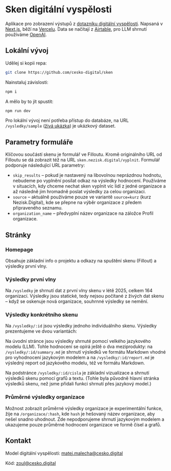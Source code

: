 # Sken digitální vyspělosti

Aplikace pro zobrazení výstupů z [dotazníku digitální vyspělosti](https://sken.nezisk.digital/). Napsaná v [Next.js](https://nextjs.org), běží na [Vercelu](https://vercel.com). Data se načítají z [Airtable](https://airtable.com), pro LLM shrnutí používáme [OpenAI](https://openai.com).

## Lokální vývoj

Udělej si kopii repa:

```bash
git clone https://github.com/cesko-digital/sken
```

Nainstaluj závislosti:

```bash
npm i
```

A mělo by to jít spustit:

```bash
npm run dev
```

Pro lokální vývoj není potřeba přístup do databáze, na URL `/vysledky/sample` ([živá ukázka](https://sken.nezisk.digital/vysledky/sample)) je ukázkový dataset.

## Parametry formuláře

Klíčovou součástí skenu je formulář ve Filloutu. Kromě originálního URL od Filloutu se dá zobrazit též na URL `sken.nezisk.digital/vyplnit`. Formulář podporuje následující URL parametry:

- `skip_results` – pokud je nastavený na libovolnou neprázdnou hodnotu, nebudeme po vyplnění posílat odkaz na výsledky hodnocení. Používáme v situacích, kdy chceme nechat sken vyplnit víc lidí z jedné organizace a až následně jim hromadně poslat výsledky za celou organizaci.
- `source` – aktuálně používáme pouze ve variantě `source=kurz` (kurz Nezisk.Digital), kde se přepne na výběr organizace z předem připraveného seznamu.
- `organization_name` – předvyplní název organizace na záložce Profil organizace.

## Stránky

### Homepage

Obsahuje základní info o projektu a odkazy na spuštění skenu (Fillout) a výsledky první vlny.


### Výsledky první vlny

Na `/vysledky` je shrnutí dat z první vlny skenu v létě 2025, celkem 164 organizací. Výsledky jsou statické, tedy nejsou počítané z živých dat skenu – když se oskenuje nová organizace, souhrnné výsledky se nemění.

### Výsledky konkrétního skenu

Na `/vysledky/:id` jsou výsledky jednoho individuálního skenu. Výsledky prezentujeme ve dvou variantách:

Na úvodní stránce jsou výsledky shrnuté pomocí velkého jazykového modelu (LLM). Tohle hodnocení se opírá ještě o dva meziprodukty: na `/vysledky/:id/summary.md` je shrnutí výsledků ve formátu Markdown vhodné pro vyhodnocení jazykovým modelem a na `/vysledky/:id/report.md` je výsledný report od jazykového modelu, též ve formátu Markdown.

Na podstránce `/vysledky/:id/cisla` je základní vizualizace a shrnutí výsledků skenu pomocí grafů a textu. (Tohle byla původně hlavní stránka výsledků skenu, než jsme přidali funkci shrnutí přes jazykový model.)

### Průměrné výsledky organizace

Možnost zobrazit průměrné výsledky organizace je experimentální funkce, žije na `/organizace/:hash`, kde `hash` je hešovaný název organizace, aby nešel snadno uhodnout. Zde nepodporujeme shrnutí jazykovým modelem a ukazujeme pouze průměrné hodnocení organizace ve formě čísel a grafů.

## Kontakt

Model digitální vyspělosti: <matej.malecha@cesko.digital>

Kód: <zoul@cesko.digital>
